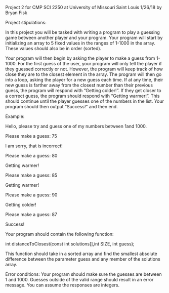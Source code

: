 Project 2 for CMP SCI 2250 at University of Missouri Saint Louis 1/26/18 by Bryan Fisk

Project stipulations: 

In this project you will be tasked with writing a program to play a guessing game between another player and your program. Your program will start by initializing an array to 5 fixed values in the ranges of 1-1000 in the array. These values should also be in order (sorted).

Your program will then begin by asking the player to make a guess from 1-1000. For the first guess of the user, your program will only tell the player if they guessed correctly or not. However, the program will keep track of how close they are to the closest element in the array. The program will then go into a loop, asking the player for a new guess each time. If at any time, their new guess is farther away from the closest number than their previous guess, the program will respond with “Getting colder!”. If they get closer to a correct guess, the program should respond with “Getting warmer!”. This should continue until the player guesses one of the numbers in the list. Your program should then output “Success!” and then end.

Example:

Hello, please try and guess one of my numbers between 1and 1000.

Please make a guess: 75

I am sorry, that is incorrect!

Please make a guess: 80

Getting warmer!

Please make a guess: 85

Getting warmer!

Please make a guess: 90

Getting colder!

Please make a guess: 87

Success!

 Your program should contain the following function:

int distanceToClosest(const int solutions[],int SIZE, int guess);

 

This function should take in a sorted array and find the smallest absolute difference between the parameter guess and any member of the solutions array.

 

Error conditions: Your program should make sure the guesses are between 1 and 1000. Guesses outside of the valid range should result in an error message. You can assume the responses are integers.

